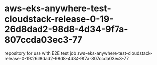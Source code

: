# aws-eks-anywhere-test-cloudstack-release-0-19-26d8dad2-98d8-4d34-9f7a-807ccda03ec3-77
repository for use with E2E test job aws-eks-anywhere-test-cloudstack-release-0-19:26d8dad2-98d8-4d34-9f7a-807ccda03ec3-77
